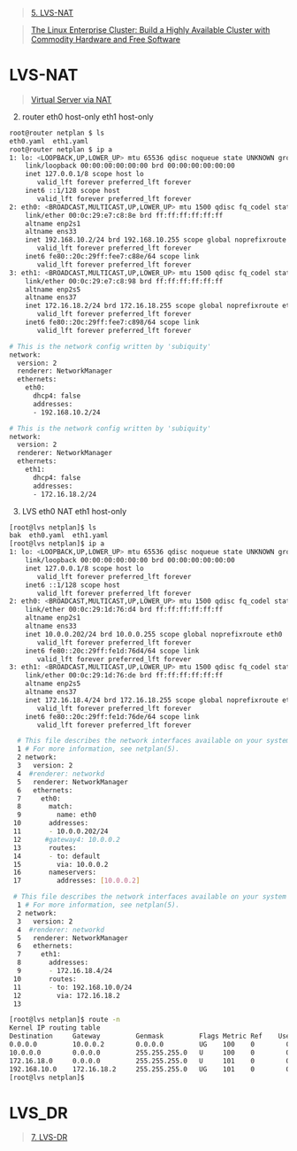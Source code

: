 > [5. LVS-NAT](https://docs.huihoo.com/hpc-cluster/linux-virtual-server/HOWTO/LVS-HOWTO.LVS-NAT.html)

> [The Linux Enterprise Cluster: Build a Highly Available Cluster with Commodity Hardware and Free Software](https://books.google.co.jp/books?id=wiCGoCq8n4oC&pg=PA196&lpg=PA196&dq=LVS-NAT&source=bl&ots=NsZuExpQ3q&sig=ACfU3U2oy5ADOp1o8KTUTiiXlELmxqlfSQ&hl=zh-CN&sa=X&ved=2ahUKEwjo-cbF1vj-AhW6gVYBHd-uDgMQ6AF6BAgYEAM#v=onepage&q=LVS-NAT&f=false)



# LVS-NAT
> [Virtual Server via NAT](http://www.linuxvirtualserver.org/VS-NAT.html)


2. router
eth0 host-only
eth1 host-only
```bash
root@router netplan $ ls
eth0.yaml  eth1.yaml
root@router netplan $ ip a
1: lo: <LOOPBACK,UP,LOWER_UP> mtu 65536 qdisc noqueue state UNKNOWN group default qlen 1000
    link/loopback 00:00:00:00:00:00 brd 00:00:00:00:00:00
    inet 127.0.0.1/8 scope host lo
       valid_lft forever preferred_lft forever
    inet6 ::1/128 scope host
       valid_lft forever preferred_lft forever
2: eth0: <BROADCAST,MULTICAST,UP,LOWER_UP> mtu 1500 qdisc fq_codel state UP group default qlen 1000
    link/ether 00:0c:29:e7:c8:8e brd ff:ff:ff:ff:ff:ff
    altname enp2s1
    altname ens33
    inet 192.168.10.2/24 brd 192.168.10.255 scope global noprefixroute eth0
       valid_lft forever preferred_lft forever
    inet6 fe80::20c:29ff:fee7:c88e/64 scope link
       valid_lft forever preferred_lft forever
3: eth1: <BROADCAST,MULTICAST,UP,LOWER_UP> mtu 1500 qdisc fq_codel state UP group default qlen 1000
    link/ether 00:0c:29:e7:c8:98 brd ff:ff:ff:ff:ff:ff
    altname enp2s5
    altname ens37
    inet 172.16.18.2/24 brd 172.16.18.255 scope global noprefixroute eth1
       valid_lft forever preferred_lft forever
    inet6 fe80::20c:29ff:fee7:c898/64 scope link
       valid_lft forever preferred_lft forever

```
```bash
# This is the network config written by 'subiquity'
network:
  version: 2
  renderer: NetworkManager
  ethernets:
    eth0:
      dhcp4: false
      addresses:
      - 192.168.10.2/24
```
```bash
# This is the network config written by 'subiquity'
network:
  version: 2
  renderer: NetworkManager
  ethernets:
    eth1:
      dhcp4: false
      addresses:
      - 172.16.18.2/24

```
3. LVS
eth0 NAT
eth1 host-only
```bash
[root@lvs netplan]$ ls
bak  eth0.yaml  eth1.yaml
[root@lvs netplan]$ ip a
1: lo: <LOOPBACK,UP,LOWER_UP> mtu 65536 qdisc noqueue state UNKNOWN group default qlen 1000
    link/loopback 00:00:00:00:00:00 brd 00:00:00:00:00:00
    inet 127.0.0.1/8 scope host lo
       valid_lft forever preferred_lft forever
    inet6 ::1/128 scope host
       valid_lft forever preferred_lft forever
2: eth0: <BROADCAST,MULTICAST,UP,LOWER_UP> mtu 1500 qdisc fq_codel state UP group default qlen 1000
    link/ether 00:0c:29:1d:76:d4 brd ff:ff:ff:ff:ff:ff
    altname enp2s1
    altname ens33
    inet 10.0.0.202/24 brd 10.0.0.255 scope global noprefixroute eth0
       valid_lft forever preferred_lft forever
    inet6 fe80::20c:29ff:fe1d:76d4/64 scope link
       valid_lft forever preferred_lft forever
3: eth1: <BROADCAST,MULTICAST,UP,LOWER_UP> mtu 1500 qdisc fq_codel state UP group default qlen 1000
    link/ether 00:0c:29:1d:76:de brd ff:ff:ff:ff:ff:ff
    altname enp2s5
    altname ens37
    inet 172.16.18.4/24 brd 172.16.18.255 scope global noprefixroute eth1
       valid_lft forever preferred_lft forever
    inet6 fe80::20c:29ff:fe1d:76de/64 scope link
       valid_lft forever preferred_lft forever
```

```bash
  # This file describes the network interfaces available on your system
  1 # For more information, see netplan(5).
  2 network:
  3   version: 2
  4  #renderer: networkd
  5   renderer: NetworkManager
  6   ethernets:
  7     eth0:
  8       match:
  9         name: eth0
 10       addresses:
 11       - 10.0.0.202/24
 12      #gateway4: 10.0.0.2
 13       routes:
 14       - to: default
 15         via: 10.0.0.2
 16       nameservers:
 17         addresses: [10.0.0.2]

```
```bash
 # This file describes the network interfaces available on your system
  1 # For more information, see netplan(5).
  2 network:
  3   version: 2
  4  #renderer: networkd
  5   renderer: NetworkManager
  6   ethernets:
  7     eth1:
  8       addresses:
  9       - 172.16.18.4/24
 10       routes:
 11       - to: 192.168.10.0/24
 12         via: 172.16.18.2
 13

```

```bash
[root@lvs netplan]$ route -n
Kernel IP routing table
Destination     Gateway         Genmask         Flags Metric Ref    Use Iface
0.0.0.0         10.0.0.2        0.0.0.0         UG    100    0        0 eth0
10.0.0.0        0.0.0.0         255.255.255.0   U     100    0        0 eth0
172.16.18.0     0.0.0.0         255.255.255.0   U     101    0        0 eth1
192.168.10.0    172.16.18.2     255.255.255.0   UG    101    0        0 eth1
[root@lvs netplan]$

```

# LVS_DR
> [7. LVS-DR](https://docs.huihoo.com/hpc-cluster/linux-virtual-server/HOWTO/LVS-HOWTO.LVS-DR.html)